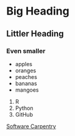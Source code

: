 # Big Heading
## Littler Heading
### Even smaller

- apples
- oranges
- peaches
- bananas
- mangoes

1. R
2. Python
3. GitHub

[Software Carpentry](http://www.software-carpentry.org)

